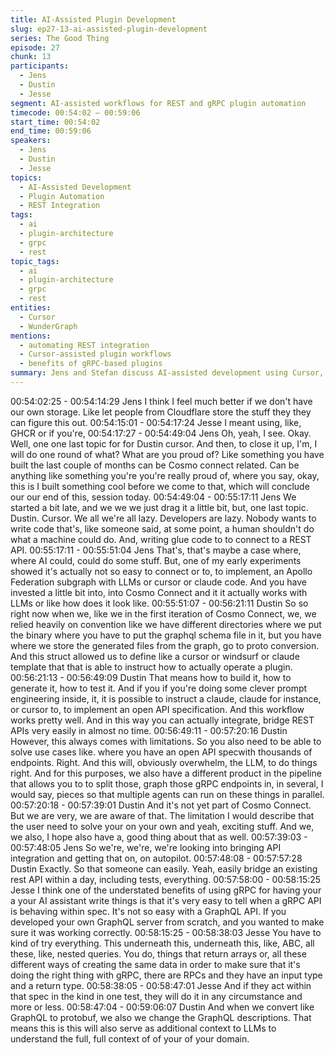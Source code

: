```yaml
---
title: AI-Assisted Plugin Development
slug: ep27-13-ai-assisted-plugin-development
series: The Good Thing
episode: 27
chunk: 13
participants:
  - Jens
  - Dustin
  - Jesse
segment: AI-assisted workflows for REST and gRPC plugin automation
timecode: 00:54:02 – 00:59:06
start_time: 00:54:02
end_time: 00:59:06
speakers:
  - Jens
  - Dustin
  - Jesse
topics:
  - AI-Assisted Development
  - Plugin Automation
  - REST Integration
tags:
  - ai
  - plugin-architecture
  - grpc
  - rest
topic_tags:
  - ai
  - plugin-architecture
  - grpc
  - rest
entities:
  - Cursor
  - WunderGraph
mentions:
  - automating REST integration
  - Cursor-assisted plugin workflows
  - benefits of gRPC-based plugins
summary: Jens and Stefan discuss AI-assisted development using Cursor, explaining automation for REST integration and how gRPC plugins simplify complex workflows.
---
```

00:54:02:25 - 00:54:14:29
Jens
I think I feel much better if we don't have our own storage. Like let people from Cloudflare store
the stuff they they can figure this out.
00:54:15:01 - 00:54:17:24
Jesse
I meant using, like, GHCR or if you're,
00:54:17:27 - 00:54:49:04
Jens
Oh, yeah, I see. Okay. Well, one one last topic for for Dustin cursor. And then, to close it up, I'm,
I will do one round of what? What are you proud of? Like something you have built the last
couple of months can be Cosmo connect related. Can be anything like something you're you're
really proud of, where you say, okay, this is I built something cool before we come to that, which
will conclude our our end of this, session today.
00:54:49:04 - 00:55:17:11
Jens
We started a bit late, and we we we just drag it a little bit, but, one last topic. Dustin. Cursor. We
all we're all lazy. Developers are lazy. Nobody wants to write code that's, like someone said, at
some point, a human shouldn't do what a machine could do. And, writing glue code to to
connect to a REST API.
00:55:17:11 - 00:55:51:04
Jens
That's, that's maybe a case where, where AI could, could do some stuff. But, one of my early
experiments showed it's actually not so easy to connect or to, to implement, an Apollo
Federation subgraph with LLMs or cursor or claude code. And you have invested a little bit into,
into Cosmo Connect and it it actually works with LLMs or like how does it look like.
00:55:51:07 - 00:56:21:11
Dustin
So so right now when we, like we in the first iteration of Cosmo Connect, we, we relied heavily
on convention like we have different directories where we put the binary where you have to put
the graphql schema file in it, but you have where we store the generated files from the graph, go
to proto conversion. And this struct allowed us to define like a cursor or windsurf or claude
template that that is able to instruct how to actually operate a plugin.
00:56:21:13 - 00:56:49:09
Dustin
That means how to build it, how to generate it, how to test it. And if you if you're doing some
clever prompt engineering inside, it, it is possible to instruct a claude, claude for instance, or
cursor to, to implement an open API specification. And this workflow works pretty well. And in
this way you can actually integrate, bridge REST APIs very easily in almost no time.
00:56:49:11 - 00:57:20:16
Dustin
However, this always comes with limitations. So you also need to be able to solve use cases
like. where you have an open API specwith thousands of endpoints. Right. And this will,
obviously overwhelm, the LLM, to do things right. And for this purposes, we also have a different
product in the pipeline that allows you to to split those, graph those gRPC endpoints in, in
several, I would say, pieces so that multiple agents can run on these things in parallel.
00:57:20:18 - 00:57:39:01
Dustin
And it's not yet part of Cosmo Connect. But we are very, we are aware of that. The limitation I
would describe that the user need to solve your on your own and yeah, exciting stuff. And we,
we also, I hope also have a, good thing about that as well.
00:57:39:03 - 00:57:48:05
Jens
So we're, we're, we're looking into bringing API integration and getting that on, on autopilot.
00:57:48:08 - 00:57:57:28
Dustin
Exactly. So that someone can easily. Yeah, easily bridge an existing rest API within a day,
including tests, everything.
00:57:58:00 - 00:58:15:25
Jesse
I think one of the understated benefits of using gRPC for having your a your AI assistant write
things is that it's very easy to tell when a gRPC API is behaving within spec. It's not so easy with
a GraphQL API. If you developed your own GraphQL server from scratch, and you wanted to
make sure it was working correctly.
00:58:15:25 - 00:58:38:03
Jesse
You have to kind of try everything. This underneath this, underneath this, like, ABC, all these,
like, nested queries. You do, things that return arrays or, all these different ways of creating the
same data in order to make sure that it's doing the right thing with gRPC, there are RPCs and
they have an input type and a return type.
00:58:38:05 - 00:58:47:01
Jesse
And if they act within that spec in the kind in one test, they will do it in any circumstance and
more or less.
00:58:47:04 - 00:59:06:07
Dustin
And when we convert like GraphQL to protobuf, we also we change the GraphQL descriptions.
That means this is this will also serve as additional context to LLMs to understand the full, full
context of of your of your domain.
